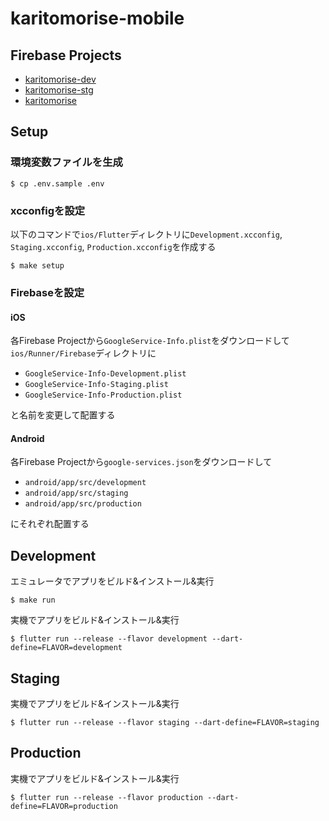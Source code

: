 # karitomorise-mobile

## Firebase Projects
- [karitomorise-dev](https://console.firebase.google.com/u/0/project/karitomorise-dev/overview)
- [karitomorise-stg](https://console.firebase.google.com/u/0/project/karitomorise-stg/overview)
- [karitomorise](https://console.firebase.google.com/u/0/project/karitomorise/overview)

## Setup
### 環境変数ファイルを生成
```
$ cp .env.sample .env
```

### xcconfigを設定
以下のコマンドで`ios/Flutter`ディレクトリに`Development.xcconfig`, `Staging.xcconfig`, `Production.xcconfig`を作成する
```
$ make setup
```

### Firebaseを設定
#### iOS
各Firebase Projectから`GoogleService-Info.plist`をダウンロードして`ios/Runner/Firebase`ディレクトリに

- `GoogleService-Info-Development.plist`
- `GoogleService-Info-Staging.plist`
- `GoogleService-Info-Production.plist`

と名前を変更して配置する

#### Android
各Firebase Projectから`google-services.json`をダウンロードして

- `android/app/src/development`
- `android/app/src/staging`
- `android/app/src/production`

にそれぞれ配置する

## Development
エミュレータでアプリをビルド&インストール&実行
```
$ make run
```

実機でアプリをビルド&インストール&実行
```
$ flutter run --release --flavor development --dart-define=FLAVOR=development
```

## Staging
実機でアプリをビルド&インストール&実行
```
$ flutter run --release --flavor staging --dart-define=FLAVOR=staging
```

## Production
実機でアプリをビルド&インストール&実行
```
$ flutter run --release --flavor production --dart-define=FLAVOR=production
```
